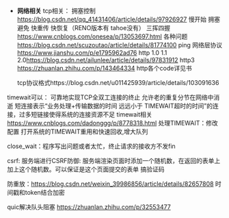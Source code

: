 * **网络相关**
  tcp相关：
  拥塞控制<https://blog.csdn.net/qq_41431406/article/details/97926927>
  慢开始 拥塞避免
  快重传 快恢复（RENO版本有 tahoe没有）
  三挥四握<https://www.cnblogs.com/onesea/p/13053697.html>
  各种问题<https://blog.csdn.net/scuzoutao/article/details/81774100>
  ping 网络层协议 <https://www.jianshu.com/p/e1795962ad76>
  http 1.0 1.1 2.0<https://blog.csdn.net/ailunlee/article/details/97831912>
  http3 <https://zhuanlan.zhihu.com/p/143464334>
  http各个code详见书

  tcp协议格式https://blog.csdn.net/u011425939/article/details/103091636

  

timewait可以：
可靠地实现TCP全双工连接的终止
允许老的重复分节在网络中消逝 
短连接表示“业务处理+传输数据的时间 远远小于 TIMEWAIT超时的时间”的连接，过多短链接使得系统的连接资源不足
timewait相关<https://www.cnblogs.com/dadonggg/p/8778318.html>
处理TIMEWAIT：修改配置
打开系统的TIMEWAIT重用和快速回收,增大队列

close_wait：程序写出问题或者太忙，终止请求的接收方不发fin

csrf:
服务端进行CSRF防御: 服务端渲染页面时添加一个随机数，在返回的表单上加上这个随机数。可以保证是这个页面提交的表单
搞验证码

防重放：<https://blog.csdn.net/weixin_39986856/article/details/82657808> 时间戳和token结合加密 

quic解决队头阻塞 <https://zhuanlan.zhihu.com/p/32553477>

